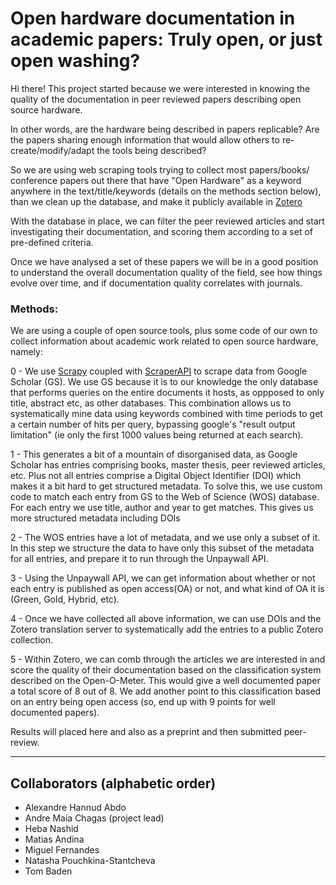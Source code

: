 # Open hardware documentation in academic papers: Truly open, or just open washing?

Hi there! This project started because we were interested in knowing the 
quality of the documentation in peer reviewed papers describing open source 
hardware. 

In other words, are the hardware being described in papers replicable? Are the 
papers sharing enough information that would allow others to re-create/modify/adapt
the tools being described?

So we are using web scraping tools trying to collect most papers/books/
conference papers out there that have "Open Hardware" as a keyword anywhere in 
the text/title/keywords (details on the methods section below), than we clean 
up the database, and make it publicly available in [Zotero](https://www.zotero.org/groups/4871493/open_hardware_database)

With the database in place, we can filter the peer reviewed articles and start 
investigating their documentation, and scoring them according to a set of pre-defined
criteria.

Once we have analysed a set of these papers we will be in a good position to 
understand the overall documentation quality of the field, see how things evolve
over time, and if documentation quality correlates with journals.


### Methods:

We are using a couple of open source tools, plus some code of our own to collect
information about academic work related to open source hardware, namely:

0 - We use [Scrapy](https://scrapy.org/) coupled with [ScraperAPI](https://www.scraperapi.com/)
to scrape data from Google Scholar (GS). We use GS because it is to our knowledge
the only database that performs queries on the entire documents it hosts,
as oppposed to only title, abstract etc, as other databases. This combination 
allows us to systematically mine data using keywords combined with time 
periods to get a certain number of hits per query, bypassing google's "result 
output limitation" (ie only the first 1000 values being returned at each search).

1 - This generates a bit of a mountain of disorganised data, as Google Scholar 
has entries comprising books, master thesis, peer reviewed articles, etc. Plus 
not all entries comprise a Digital Object Identifier (DOI) which makes it a bit
hard to get structured metadata. To solve this, we use custom code to match
each entry from GS to the Web of Science (WOS) database. For each entry we 
use title, author and year to get matches. This gives us more structured metadata
including DOIs

2 - The WOS entries have a lot of metadata, and we use only a subset of it. In 
this step we structure the data to have only this subset of the metadata for all
entries, and prepare it to run through the Unpaywall API.

3 - Using the Unpaywall API, we can get information about whether or not each 
entry is published as open access(OA) or not, and what kind of OA it is (Green,
Gold, Hybrid, etc).

4 - Once we have collected all above information, we can use DOIs and the 
Zotero translation server to systematically add the entries to a public Zotero
collection.

5 - Within Zotero, we can comb through the articles we are interested in and 
score the quality of their documentation based on the classification system
described on the Open-O-Meter. This would give a well documented paper a total
score of 8 out of 8. We add another point to this classification based on 
an entry being open access (so, end up with 9 points for well documented papers). 


Results will placed here and also as a preprint and then submitted peer-review.


---

## Collaborators (alphabetic order)

- Alexandre Hannud Abdo
- Andre Maia Chagas (project lead)
- Heba Nashid
- Matias Andina
- Miguel Fernandes
- Natasha Pouchkina-Stantcheva
- Tom Baden
